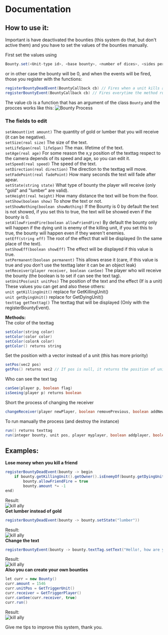 # Documentation

## How to use it:

Important is have deactivated the bounties (this system do that, but don't active them) and you have to set the values of the bounties manually.

First set the values using
```java
Bounty.set(<Unit-type id>, <base bounty>, <number of dices>, <sides per dice>)
```
or in other case the bounty will be 0, and when the events will be fired, those you register with the functions:
```java
registerBountyDeadEvent(BountyCallback cb) // Fires when a unit kills another
registerBountyEvent(BountyCallback cb) // Fires everytime the method run (explained later) is fired without problems
```
The value cb is a function that has an argument of the class ```Bounty``` and the procces works like this:
![Bounty Process](https://www.hiveworkshop.com/attachments/1642297398419-png.393388/)
### The fields to edit
`setAmount(int amount)` The quantity of gold or lumber that you will receive (it can be negative).
<br />`setSize(real size)` The size of the text.
<br />`setLifeSpan(real lifeSpan)` The max. lifetime of the text.
<br />`setAge(real age)` For some reason the x,y position of the texttag respect to the camera depends of its speed and age, so you can edit it.
<br />`setSpeed(real speed)` The speed of the text.
<br />`setDirection(real direction)` The direction to the texttag will move.
<br />`setFadePoint(real fadePoint)` How many seconds the text will fade after apear.
<br />`setState(string state)` What type of bounty the player will receive (only "gold" and "lumber" are valid).
<br />`setHeight(real height)` How many distance the text will be from the floor.
<br />`setShow(boolean show)` To show the text or not.
<br />`setShowNothing(boolean showNothing)` If the Bounty is 0 by default the text is not showed, if you set this to true, the text will be showed even if the bounty is 0.
<br />`setAllowFriendFire(boolean allowFriendFire)` By default the bounty only will happen if the dying unit is enemy of the killing unit, if you set this to true, the bounty will happen even if they weren't enemies.
<br />`setEff(string eff)` The root of the effect that will be displayed (In the same place of the text).
<br />`setShowEff(boolean showEff)` The effect will be displayed if this value is true.
<br />`setPermanent(boolean permanent)` This allows erase it (care, if this value is true and you don't use the texttag later it can be an object leak)
<br />`setReceiver(player receiver, boolean canSee)` The player who will receive the bounty (the boolean is to set if can see the text tag).
<br />`setUnitPos(unit unitPos)` The position of the text and the effect (If is a unit)
These values you can get and also these others:
<br />`unit getKillingUnit()` replace for GetKillingUnit()
<br />`unit getDyingUnit()` replace for GetDyingUnit()
<br />`texttag getTexttag()` The texttag that will be displayed (Only with the registerBountyEvent).

**Methods:**<br />
The color of the texttag
```java
setColor(string color)
setColor(color color)
setColor(colorA color)
getColor() returns string
```
Set the position with a vector instead of a unit (this has more priority)
```java
setPos(vec2 pos)
getPos() returns vec2 // If pos is null, it returns the position of unitPos
```
Who can see the text tag
```java
canSee(player p, boolean flag)
isSeeing(player p) returns boolean
```
Short the process of changing the receiver
```java
changeReceiver(player newPlayer, boolean removePrevious, boolean addNew)
```
To run manually the process (and destroy the instance)
```java
run() returns texttag
run(integer bounty, unit pos, player myplayer, boolean addplayer, boolean perm) returns texttag
```

## Examples:
**Lose money when you kill a friend**
```java
registerBountyDeadEvent(bounty -> begin
    if bounty.getKillingUnit().getOwner().isEnemyOf(bounty.getDyingUnit().getOwner())
        bounty.allowFriendFire = true
        bounty.amount *= -1
end)
```
Result:<br />
![kill ally](https://www.hiveworkshop.com/attachments/1642298492574-png.393389/)<br />
**Get lumber instead of gold**
```java
registerBountyDeadEvent(bounty -> bounty.setState("lumber"))
```
Result:<br />
![kill ally](https://www.hiveworkshop.com/attachments/1642298922564-png.393392/)<br />
**Change the text**
```java
registerBountyEvent(bounty -> bounty.textTag.setText("Hello!, how are you?", 10))
```
Result:<br />
![kill ally](https://www.hiveworkshop.com/attachments/1642298749666-png.393390/)<br />
**Also you can create your own bounties**
``` java
let curr = new Bounty()
curr.amount = 1546
curr.unitPos = GetTriggerUnit()
curr.receiver = GetTriggerPlayer()
curr.canSee(curr.receiver, true)
curr.run()
```
Result:<br />
![kill ally](https://www.hiveworkshop.com/attachments/1642298855233-png.393391/)<br />

Give me tips to improve this system, thank you.
